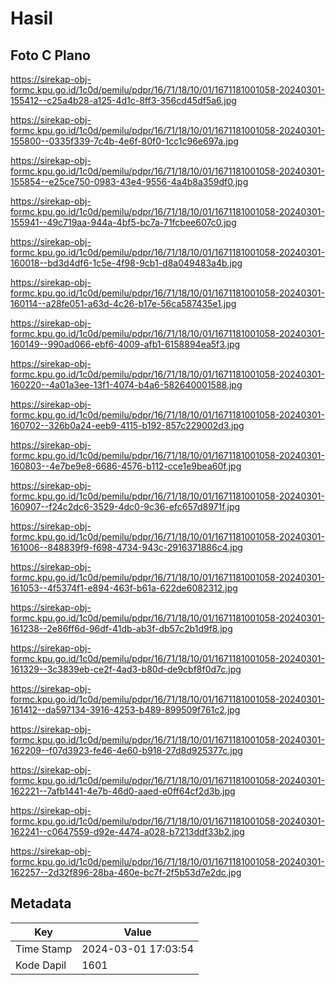 # Hasil

## Foto C Plano

https://sirekap-obj-formc.kpu.go.id/1c0d/pemilu/pdpr/16/71/18/10/01/1671181001058-20240301-155412--c25a4b28-a125-4d1c-8ff3-356cd45df5a6.jpg

https://sirekap-obj-formc.kpu.go.id/1c0d/pemilu/pdpr/16/71/18/10/01/1671181001058-20240301-155800--0335f339-7c4b-4e6f-80f0-1cc1c96e697a.jpg

https://sirekap-obj-formc.kpu.go.id/1c0d/pemilu/pdpr/16/71/18/10/01/1671181001058-20240301-155854--e25ce750-0983-43e4-9556-4a4b8a359df0.jpg

https://sirekap-obj-formc.kpu.go.id/1c0d/pemilu/pdpr/16/71/18/10/01/1671181001058-20240301-155941--49c719aa-944a-4bf5-bc7a-71fcbee607c0.jpg

https://sirekap-obj-formc.kpu.go.id/1c0d/pemilu/pdpr/16/71/18/10/01/1671181001058-20240301-160018--bd3d4df6-1c5e-4f98-9cb1-d8a049483a4b.jpg

https://sirekap-obj-formc.kpu.go.id/1c0d/pemilu/pdpr/16/71/18/10/01/1671181001058-20240301-160114--a28fe051-a63d-4c26-b17e-56ca587435e1.jpg

https://sirekap-obj-formc.kpu.go.id/1c0d/pemilu/pdpr/16/71/18/10/01/1671181001058-20240301-160149--990ad066-ebf6-4009-afb1-6158894ea5f3.jpg

https://sirekap-obj-formc.kpu.go.id/1c0d/pemilu/pdpr/16/71/18/10/01/1671181001058-20240301-160220--4a01a3ee-13f1-4074-b4a6-582640001588.jpg

https://sirekap-obj-formc.kpu.go.id/1c0d/pemilu/pdpr/16/71/18/10/01/1671181001058-20240301-160702--326b0a24-eeb9-4115-b192-857c229002d3.jpg

https://sirekap-obj-formc.kpu.go.id/1c0d/pemilu/pdpr/16/71/18/10/01/1671181001058-20240301-160803--4e7be9e8-6686-4576-b112-cce1e9bea60f.jpg

https://sirekap-obj-formc.kpu.go.id/1c0d/pemilu/pdpr/16/71/18/10/01/1671181001058-20240301-160907--f24c2dc6-3529-4dc0-9c36-efc657d8971f.jpg

https://sirekap-obj-formc.kpu.go.id/1c0d/pemilu/pdpr/16/71/18/10/01/1671181001058-20240301-161006--848839f9-f698-4734-943c-2916371886c4.jpg

https://sirekap-obj-formc.kpu.go.id/1c0d/pemilu/pdpr/16/71/18/10/01/1671181001058-20240301-161053--4f5374f1-e894-463f-b61a-622de6082312.jpg

https://sirekap-obj-formc.kpu.go.id/1c0d/pemilu/pdpr/16/71/18/10/01/1671181001058-20240301-161238--2e86ff6d-96df-41db-ab3f-db57c2b1d9f8.jpg

https://sirekap-obj-formc.kpu.go.id/1c0d/pemilu/pdpr/16/71/18/10/01/1671181001058-20240301-161329--3c3839eb-ce2f-4ad3-b80d-de9cbf8f0d7c.jpg

https://sirekap-obj-formc.kpu.go.id/1c0d/pemilu/pdpr/16/71/18/10/01/1671181001058-20240301-161412--da597134-3916-4253-b489-899509f761c2.jpg

https://sirekap-obj-formc.kpu.go.id/1c0d/pemilu/pdpr/16/71/18/10/01/1671181001058-20240301-162209--f07d3923-fe46-4e60-b918-27d8d925377c.jpg

https://sirekap-obj-formc.kpu.go.id/1c0d/pemilu/pdpr/16/71/18/10/01/1671181001058-20240301-162221--7afb1441-4e7b-46d0-aaed-e0ff64cf2d3b.jpg

https://sirekap-obj-formc.kpu.go.id/1c0d/pemilu/pdpr/16/71/18/10/01/1671181001058-20240301-162241--c0647559-d92e-4474-a028-b7213ddf33b2.jpg

https://sirekap-obj-formc.kpu.go.id/1c0d/pemilu/pdpr/16/71/18/10/01/1671181001058-20240301-162257--2d32f896-28ba-460e-bc7f-2f5b53d7e2dc.jpg


## Metadata

| Key        | Value               |
| ---------- | ------------------- |
| Time Stamp | 2024-03-01 17:03:54 |
| Kode Dapil | 1601                |



